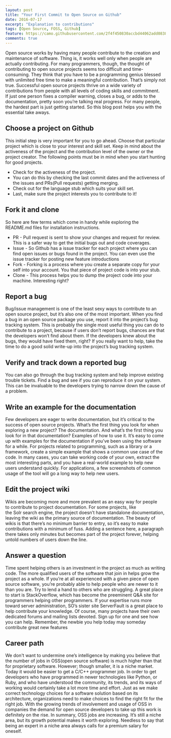 ```yaml
---
layout: post
title: "Your First Commit to Open Source on Github"
date: 2016-07-17
excerpt: "Explanation to contributions"
tags: [Open Source, FOSS, Github]
feature: https://camo.githubusercontent.com/2f4f450830accbd44062add083885eadc0f791c7/68747470733a2f2f6f672e6769746875622e636f6d2f6f637469636f6e732f6f637469636f6e734031323030783633302e706e67
comments: true
---
```


Open source works by having many people contribute to the creation and maintenance of software. Thing is, it works well only when people are actually contributing. For many programmers, though, the thought of contributing to open source projects seems too difficult and time-consuming. They think that you have to be a programming genius blessed with unlimited free time to make a meaningful contribution. That’s simply not true. Successful open source projects thrive on a wide variety of contributions from people with all levels of coding skills and commitment. If just one person fixes a compiler warning, closes a bug, or adds to the documentation, pretty soon you’re talking real progress. For many people, the hardest part is just getting started. So this blog post helps you with the essential take aways. 

## Choose a project on Github

This initial step is very important for you to go ahead. Choose that particular project which is close to your interest and skill set. Keep in mind about the activeness of the project and the contribution level of the owner or the project creator. The following points must be in mind when you start hunting for good projects.

* Check for the activeness of the project. 
* You can do this by checking the last commit dates and the activeness of the issues and PRs(Pull requests) getting merging.
* Check out for the language stub which suits your skill set.
* Last, make sure the project interests you to contribute to it!

## Fork it and clone

So here are few terms which come in handy while exploring the README.md files for installation instructions. 

* PR - Pull request is sent to show your changes and request for review. This is a safer way to get the initial bugs out and code coverages.
* Issue - So Github has a issue tracker for each project where you can find open issues or bugs found in the project. You can even use the issue tracker for posting new feature introductions 
* Fork - Forking is a process where you create a separate copy for your self into your account. You that piece of project code is into your stub. 
* Clone - This process helps you to dump the project code into your machine. Interesting right?

## Report a bug

Bug/issue management is one of the least sexy ways to contribute to an open source project, but it’s also one of the most important. When you find a bug in an open source package you use, report it into the project’s bug tracking system. This is probably the single most useful thing you can do to contribute to a project, because if users don’t report bugs, chances are that the developers won’t find about them. If the developers knew about the bugs, they would have fixed them, right? If you really want to help, take the time to do a good solid write-up into the project’s bug tracking system.

## Verify and track down a reported bug

You can also go through the bug tracking system and help improve existing trouble tickets. Find a bug and see if you can reproduce it on your system. This can be invaluable to the developers trying to narrow down the cause of a problem.

## Write an example for the documentation

Few developers are eager to write documentation, but it’s critical to the success of open source projects. What’s the first thing you look for when exploring a new project? The documentation. And what’s the first thing you look for in that documentation? Examples of how to use it. It’s easy to come up with examples for the documentation if you’ve been using the software for a while. For projects related to programming, such as a library or a framework, create a simple example that shows a common use case of the code. In many cases, you can take working code of your own, extract the most interesting parts, and you have a real-world example to help new users understand quickly. For applications, a few screenshots of common usage of the tool will go a long way to help new users.

## Edit the project wiki

Wikis are becoming more and more prevalent as an easy way for people to contribute to project documentation. For some projects, like the Solr search engine, the project doesn’t have standalone documentation, leaving the wiki as the primary source of documentation. The beauty of wikis is that there’s no minimum barrier to entry, so it’s easy to make contributions with a minimum of fuss. Adding a sentence here, a paragraph there takes only minutes but becomes part of the project forever, helping untold numbers of users down the line.

## Answer a question

Time spent helping others is an investment in the project as much as writing code. The more qualified users of the software that join in helps grow the project as a whole. If you’re at all experienced with a given piece of open source software, you’re probably able to help people who are newer to it than you are. Try to lend a hand to others who are struggling. A great place to start is StackOverflow, which has become the preeminent Q&amp;A site for programmers helping other programmers. If your expertise runs more toward server administration, SO’s sister site ServerFault is a great place to help contribute your knowledge. Of course, many projects have their own dedicated forums and mailing lists devoted. Sign up for one and see how you can help. Remember, the newbie you help today may someday contribute great new features

## Career path

We don&#39;t want to undermine one’s intelligence by making you believe that the number of jobs in OSS(open source software) is much higher than that for proprietary software. However; though smaller, it is a niche market. Today it would be easier to get a C/C++ programmer job. In order to get developers who have programmed in newer technologies like Python, or Ruby, and who have understood the community, its trends, and its ways of working would certainly take a lot more time and effort. Just as we make correct technology choices for a software solution based on its architecture, organizations need to make choices to find the right fit for the right job. With the growing trends of involvement and usage of OSS in companies the demand for open source developers to take up this work is definitely on the rise. In summary, OSS jobs are increasing. It’s still a niche area, but its growth potential makes it worth exploring. Needless to say that being an expert in a niche area always calls for a premium salary for oneself.
